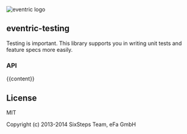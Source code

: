 ![eventric logo](https://raw.githubusercontent.com/wiki/efacilitation/eventric/eventric_logo.png)

## eventric-testing

Testing is important. This library supports you in writing unit tests and feature specs more easily.


### API


{{content}}


## License

MIT

Copyright (c) 2013-2014 SixSteps Team, eFa GmbH
